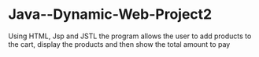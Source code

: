 # Java--Dynamic-Web-Project2
Using HTML, Jsp and JSTL the program allows the user to add products to the cart, display the products and then show the total amount to pay
